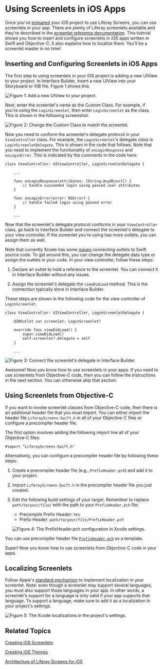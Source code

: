 # Using Screenlets in iOS Apps [](id=using-screenlets-in-ios-apps)

Once you've
[prepared](/develop/tutorials/-/knowledge_base/6-2/preparing-ios-projects-for-liferay-screens)
your iOS project to use Liferay Screens, you can use screenlets in your app.
There are plenty of Liferay screenlets available and they're described in the 
[screenlet reference documentation](/develop/reference/-/knowledge_base/6-2/screenlets-in-liferay-screens-for-ios).
This tutorial shows you how to insert and configure screenlets in iOS apps
written in Swift and Objective-C. It also explains how to localize them. You'll
be a screenlet master in no time! 

## Inserting and Configuring Screenlets in iOS Apps [](id=inserting-and-configuring-screenlets-in-ios-apps)

The first step to using screenlets in your iOS project is adding a new UIView to
your project. In Interface Builder, insert a new UIView into your Storyboard or
XIB file. Figure 1 shows this. 

![Figure 1: Add a new UIView to your project.](../../images/screens-ios-add-uiwindow.png)

Next, enter the screenlet's name as the Custom Class. For example, if you're
using the `LoginScreenlet`, then enter `LoginScreenlet` as the class. This is
shown in the following screenshot.

![Figure 2: Change the Custom Class to match the screenlet.](../../images/screens-ios-custom-class.png)

Now you need to conform the screenlet's delegate protocol in your
`ViewController` class. For example, the `LoginScreenlet`'s delegate class is
`LoginScreenletDelegate`. This is shown in the code that follows. Note that you
need to implement the functionality of `onLoginResponse` and `onLoginError`.
This is indicated by the comments in the code here:

    class ViewController: UIViewController, LoginScreenletDelegate {

        ...

        func onLoginResponse(attributes: [String:AnyObject]) {
            // handle succeeded login using passed user attributes
        }

        func onLoginError(error: NSError) {
            // handle failed login using passed error
        }

        ...

Now that the screenlet's delegate protocol conforms in your `ViewController` 
class, go back to Interface Builder and connect the screenlet's delegate to your 
view controller. If the screenlet you're using has more outlets, you can assign 
them as well.

Note that currently Xcode has some
[issues](http://stackoverflow.com/questions/26180268/interface-builder-iboutlet-and-protocols-for-delegate-and-datasource-in-swift/26180481#26180481) 
connecting outlets to Swift source code. To get around this, you can change the
delegate data type or assign the outlets in your code. In your view controller,
follow these steps: 

1. Declare an outlet to hold a reference to the screenlet. You can connect it in 
   Interface Builder without any issues.
   
2. Assign the screenlet's delegate the `viewDidLoad` method. This is 
   the connection typically done in Interface Builder.

These steps are shown in the following code for the view controller of 
`LoginScreenlet`.

    class ViewController: UIViewController, LoginScreenletDelegate {

        @IBOutlet var screenlet: LoginScreenlet?

        override func viewDidLoad() {
            super.viewDidLoad()
            self.screenlet?.delegate = self
        }

        ...

![Figure 3: Connect the screenlet's delegate in Interface Builder.](../../images/screens-ios-xcode-delegate.png)

Awesome! Now you know how to use screenlets in your apps. If you need to use
screenlets from Objective-C code, then you can follow the instructions in the
next section. You can otherwise skip that section. 

## Using Screenlets from Objective-C [](id=using-screenlets-from-objective-c)

If you want to invoke screenlet classes from Objective-C code, then there is an
additional header file that you must import. You can either import the header
file `LiferayScreens-Swift.h` in all of your Objective-C files or configure a
precompiler header file. 

The first option involves adding the following import line all of your
Objective-C files: 

    #import "LiferayScreens-Swift.h"

Alternatively, you can configure a precompiler header file by following these
steps: 

1. Create a precompiler header file (e.g., `PrefixHeader.pch`) and add it to
   your project. 

2. Import `LiferayScreens-Swift.h` in the precompiler header file you just
   created.

3. Edit the following build settings of your target. Remember to replace
   `path/to/your/file/` with the path to your `PrefixHeader.pch` file:

    - Precompile Prefix Header: `Yes`
    - Prefix Header: `path/to/your/file/PrefixHeader.pch`

    ![Figure 4: The `PrefixHeader.pch` configuration in Xcode settings.](../../images/screens-ios-xcode-prefix.png)

You can use precompiler header file
[`PrefixHeader.pch`](https://github.com/liferay/liferay-screens/tree/master/ios/Samples/Showcase-objc/LiferayScreens-Showcase-Objc/PrefixHeader.pch) 
as a template. 

Super! Now you know how to use screenlets from Objective-C code in your apps. 

## Localizing Screenlets [](id=localizing-screenlets)

Follow Apple's
[standard mechanism](https://developer.apple.com/library/ios/documentation/MacOSX/Conceptual/BPInternational/Introduction/Introduction.html) 
to implement localization in your screenlet. Note: even though a screenlet may
support several languages, you must also support those languages in your app. In
other words, a screenlet's support for a language is only valid if your app
supports that language. To support a language, make sure to add it as a
localization in your project's settings. 

![Figure 5: The Xcode localizations in the project's settings.](../../images/screens-ios-xcode-localizations.png)

## Related Topics [](id=related-topics)

[Creating iOS Screenlets](/develop/tutorials/-/knowledge_base/6-2/creating-screenlets-in-liferay-screens-for-ios)

[Creating iOS Themes](/develop/tutorials/-/knowledge_base/6-2/creating-themes-in-liferay-screens-for-ios)

[Architecture of Liferay Screens for iOS](/develop/tutorials/-/knowledge_base/6-2/architecture-of-liferay-screens-for-ios)
